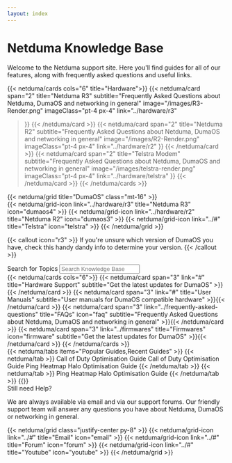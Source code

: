 ```yaml
---
layout: index
---
```


<!-- markdownlint-disable-next-line MD041 -->
<div class="py-16 container mx-auto max-w-screen-sm text-center flex flex-col gap-4">
  <h1 class="text-5xl tracking-wide">Netduma Knowledge Base</h1>
  <div class="text-text-secondary tracking-wide">Welcome to the Netduma support site. Here you'll find guides for all of our features, along with frequently asked questions and useful links.</div>
</div>

{{< netduma/cards cols="6" title="Hardware">}}
  {{< netduma/card
    span="2" 
    title="Netduma R3" 
    subtitle="Frequently Asked Questions about Netduma, DumaOS and networking in general" 
    image="/images/R3-Render.png"
    imageClass="pt-4 px-4"
    link="../hardware/r3"
  >}}
  {{< /netduma/card >}}
  {{< netduma/card
    span="2" 
    title="Netduma R2" 
    subtitle="Frequently Asked Questions about Netduma, DumaOS and networking in general"
    image="/images/R2-Render.png"
    imageClass="pt-4 px-4"
    link="../hardware/r2"
  >}}
  {{< /netduma/card >}}
  {{< netduma/card
    span="2" 
    title="Telstra Modem" 
    subtitle="Frequently Asked Questions about Netduma, DumaOS and networking in general"
    image="/images/telstra-render.png"
    imageClass="pt-4 px-4"
    link="../hardware/telstra"
  >}}
  {{< /netduma/card >}}
{{< /netduma/cards >}}

{{< netduma/grid title="DumaOS" class="mt-16" >}}  
  {{< netduma/grid-icon link="../hardware/r3" title="Netduma R3" icon="dumaos4" >}}
  {{< netduma/grid-icon link="../hardware/r2" title="Netduma R2" icon="dumaos3" >}}
  {{< netduma/grid-icon link="../#" title="Telstra" icon="telstra" >}}
{{< /netduma/grid >}}

{{< callout icon="r3" >}}
  If you're unsure which version of DumaOS you have, check this handy dandy info to determine your version. 
{{< /callout >}}

<div class="text-center flex flex-col items-center gap-4 py-16">
  <label for="search" class="text-2xl font-semibold tracking-wide">Search for Topics</label>
 <input class="max-w-xl w-full rounded-md grow py-2 px-3 shadow-sm focus:outline-none" placeholder="Search Knowledge Base" type="text" name="search"/>
</div>

<div class="flex flex-col-reverse md:flex-row gap-12 py-16">
  <div class="basis-3/5">
    {{< netduma/cards cols="6">}}
      {{< netduma/card span="3" link="#" title="Hardware Support" subtitle="Get the latest updates for DumaOS" >}}{{< /netduma/card >}}
      {{< netduma/card span="3" link="#" title="User Manuals" subtitle="User manuals for DumaOS compatible hardware" >}}{{< /netduma/card >}}
      {{< netduma/card span="3" link="../frequently-asked-questions" title="FAQs" icon="faq" subtitle="Frequently Asked Questions about Netduma, DumaOS and networking in general" >}}{{< /netduma/card >}}
      {{< netduma/card span="3" link="../firmwares" title="Firmwares" icon="firmware" subtitle="Get the latest updates for DumaOS" >}}{{< /netduma/card >}}
    {{< /netduma/cards >}}
  </div>
  <div class="basis-2/5">
    {{< netduma/tabs items="Popular Guides,Recent Guides" >}}
      {{< netduma/tab >}}  
        <a class="my-3 text-xl font-semibold tracking-wide text-text-primary hover:text-primary-main transition-colors no-underline cursor-pointer">Call of Duty Optimisation Guide</a>
        <a class="my-3 text-xl font-semibold tracking-wide text-text-primary hover:text-primary-main transition-colors no-underline cursor-pointer">Call of Duty Optimisation Guide</a>
        <a class="my-3 text-xl font-semibold tracking-wide text-text-primary hover:text-primary-main transition-colors no-underline cursor-pointer">Ping Heatmap</a>
        <a class="my-3 text-xl font-semibold tracking-wide text-text-primary hover:text-primary-main transition-colors no-underline cursor-pointer">Halo Optimisation Guide</a>
      {{< /netduma/tab >}}
      {{< netduma/tab >}}
        <a class="my-3 text-xl font-semibold tracking-wide text-text-primary hover:text-primary-main transition-colors no-underline cursor-pointer">Ping Heatmap</a>
        <a class="my-3 text-xl font-semibold tracking-wide text-text-primary hover:text-primary-main transition-colors no-underline cursor-pointer">Halo Optimisation Guide</a>
      {{< /netduma/tab >}}
    {{</ netduma/tabs >}}
  </div>
</div>

<div class="py-16 container mx-auto max-w-screen-sm text-center">
  <div class="text-2xl font-semibold tracking-wide">Still need Help?</div>
  <p class="text-text-secondary">We are always available via email and via our support forums. Our friendly support team will answer any questions you have about Netduma, DumaOS or networking in general.</p>
    {{< netduma/grid class="justify-center py-8" >}}  
      {{< netduma/grid-icon link="../#" title="Email" icon="email" >}}
      {{< netduma/grid-icon link="../#" title="Forum" icon="forum" >}}
      {{< netduma/grid-icon link="../#" title="Youtube" icon="youtube" >}}
    {{< /netduma/grid >}}  
</div>
